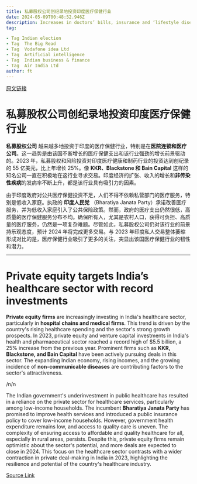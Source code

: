 ```yaml
---
title: 私募股权公司创纪录地投资印度医疗保健行业
date: 2024-05-09T00:48:52.946Z
description: Increases in doctors’ bills, insurance and ‘lifestyle diseases’ are expected to boost hospital revenues
tag: 

- Tag Indian election
- Tag  The Big Read
- Tag  Vodafone idea Ltd
- Tag  Artificial intelligence
- Tag  Indian business & finance
- Tag  Air India Ltd
author: ft
---
```


[原文链接](https://ft.com/content/335558f1-bdb3-4f38-ab31-2c447a9500c7)

# 私募股权公司创纪录地投资印度医疗保健行业

**私募股权公司** 越来越多地投资于印度的医疗保健行业，特别是在**医院连锁和医疗公司**。这一趋势是由该国不断增长的医疗保健支出和该行业强劲的增长前景驱动的。2023 年，私募股权和风险投资对印度医疗健康和制药行业的投资达到创纪录的 55 亿美元，比上年增长 25%。像 **KKR、Blackstone 和 Bain Capital** 这样的知名公司一直在积极地在这行业寻求交易。印度经济的扩张、收入的增长和**非传染性疾病**的发病率不断上升，都是该行业具有吸引力的因素。

由于印度政府对公共医疗保健投资不足，人们不得不依赖私营部门的医疗服务，特别是低收入家庭。执政的 **印度人民党** （Bharatiya Janata Party）承诺改善医疗服务，并为低收入家庭引入了公共保险政策。然而，政府的医疗支出仍然很低，高质量的医疗保健服务分布不均。确保所有人，尤其是农村人口，获得可负担、高质量的医疗服务，仍然是一项复杂难题。尽管如此，私募股权公司仍对该行业的前景持乐观态度，预计 2024 年将完成更多交易。与 2023 年印度私人交易整体萎缩形成对比的是，医疗保健行业吸引了更多的关注，突显出该国医疗保健行业的韧性和潜力。

---

# Private equity targets India’s healthcare sector with record investments

**Private equity firms** are increasingly investing in India's healthcare sector, particularly in **hospital chains and medical firms**. This trend is driven by the country's rising healthcare spending and the sector's strong growth prospects. In 2023, private equity and venture capital investments in India's health and pharmaceutical sector reached a record high of $5.5 billion, a 25% increase from the previous year. Prominent firms such as **KKR, Blackstone, and Bain Capital** have been actively pursuing deals in this sector. The expanding Indian economy, rising incomes, and the growing incidence of **non-communicable diseases** are contributing factors to the sector's attractiveness. 

/n/n

The Indian government's underinvestment in public healthcare has resulted in a reliance on the private sector for healthcare services, particularly among low-income households. The incumbent **Bharatiya Janata Party** has promised to improve health services and introduced a public insurance policy to cover low-income households. However, government health expenditure remains low, and access to quality care is uneven. The complexity of ensuring access to affordable and quality healthcare for all, especially in rural areas, persists. Despite this, private equity firms remain optimistic about the sector's potential, and more deals are expected to close in 2024. This focus on the healthcare sector contrasts with a wider contraction in private deal-making in India in 2023, highlighting the resilience and potential of the country's healthcare industry.

[Source Link](https://ft.com/content/335558f1-bdb3-4f38-ab31-2c447a9500c7)

